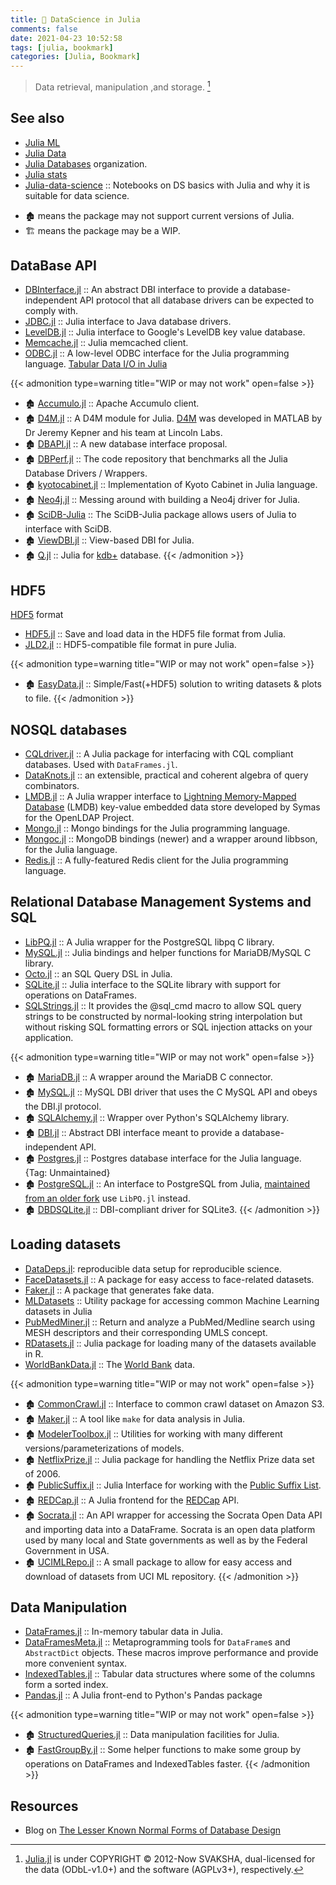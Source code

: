 ```yaml
---
title: 🔖 DataScience in Julia
comments: false
date: 2021-04-23 10:52:58
tags: [julia, bookmark]
categories: [Julia, Bookmark]
---
```


> Data retrieval, manipulation ,and storage. [^1]

[^1]: [Julia.jl](https://github.com/svaksha/Julia.jl) is under COPYRIGHT © 2012-Now SVAKSHA, dual-licensed for the data (ODbL-v1.0+) and the software (AGPLv3+), respectively.

## See also

- [Julia ML](https://github.com/JuliaML)
- [Julia Data](https://github.com/JuliaData)
- [Julia Databases](https://github.com/JuliaDatabases) organization.
- [Julia stats](https://github.com/JuliaStats)
- [Julia-data-science](https://github.com/tirthajyoti/Julia-data-science) :: Notebooks on DS basics with Julia and why it is suitable for data science.

<!--more-->

- 🏚️ means the package may not support current versions of Julia.
- 🏗️ means the package may be a WIP.


## DataBase API

+ [DBInterface.jl](https://github.com/JuliaDatabases/DBInterface.jl) :: An abstract DBI interface to provide a database-independent API protocol that all database drivers can be expected to comply with.
+ [JDBC.jl](https://github.com/JuliaDatabases/JDBC.jl) :: Julia interface to Java database drivers.
+ [LevelDB.jl](https://github.com/jerryzhenleicai/LevelDB.jl) :: Julia interface to Google's LevelDB key value database.
+ [Memcache.jl](https://github.com/tanmaykm/Memcache.jl) :: Julia memcached client.
+ [ODBC.jl](https://github.com/quinnj/ODBC.jl) :: A low-level ODBC interface for the Julia programming language. [Tabular Data I/O in Julia](http://randyzwitch.com/julia-import-data/)

{{< admonition type=warning title="WIP or may not work" open=false >}}
+ 🏚️ [Accumulo.jl](https://github.com/JuliaDB/Accumulo.jl) :: Apache Accumulo client.
+ 🏚️ [D4M.jl](https://github.com/achen12/D4M.jl) :: A D4M module for Julia. [D4M](http://www.mit.edu/~kepner/D4M/) was developed in MATLAB by Dr Jeremy Kepner and his team at Lincoln Labs.
+ 🏚️ [DBAPI.jl](https://github.com/JuliaDB/DBAPI.jl) :: A new database interface proposal.
+ 🏚️ [DBPerf.jl](https://github.com/JuliaDatabases/DBPerf.jl) :: The code repository that benchmarks all the Julia Database Drivers / Wrappers.
+ 🏚️ [kyotocabinet.jl](https://github.com/tuzzeg/kyotocabinet.jl) :: Implementation of Kyoto Cabinet in Julia language.
+ 🏚️ [Neo4j.jl](https://github.com/glesica/Neo4j.jl) :: Messing around with building a Neo4j driver for Julia.
+ 🏚️ [SciDB-Julia](https://github.com/Paradigm4/SciDB-Julia) :: The SciDB-Julia package allows users of Julia to interface with SciDB.
+ 🏚️ [ViewDBI.jl](https://github.com/kmsquire/ViewDBI.jl) :: View-based DBI for Julia.
+ 🏚️ [Q.jl](https://github.com/enlnt/Q.jl) :: Julia for [kdb+](https://github.com/prologic/kdb) database.
{{< /admonition >}}


## HDF5

[HDF5](https://www.hdfgroup.org/solutions/hdf5/) format

+ [HDF5.jl](https://github.com/JuliaIO/HDF5.jl) :: Save and load data in the HDF5 file format from Julia.
+ [JLD2.jl](https://github.com/JuliaIO/JLD2.jl) :: HDF5-compatible file format in pure Julia.

{{< admonition type=warning title="WIP or may not work" open=false >}}
+ 🏚️ [EasyData.jl](https://github.com/ma-laforge/EasyData.jl) :: Simple/Fast(+HDF5) solution to writing datasets & plots to file.
{{< /admonition >}}

## NOSQL databases

+ [CQLdriver.jl](https://github.com/r3tex/CQLdriver.jl) :: A Julia package for interfacing with CQL compliant databases. Used with `DataFrames.jl`.
+ [DataKnots.jl](https://github.com/MechanicalRabbit/DataKnots.jl) :: an extensible, practical and coherent algebra of query combinators.
+ [LMDB.jl](https://github.com/wildart/LMDB.jl) :: A Julia wrapper interface to [Lightning Memory-Mapped Database](http://symas.com/mdb/) (LMDB) key-value embedded data store developed by Symas for the OpenLDAP Project.
+ [Mongo.jl](https://github.com/ScottPJones/Mongo.jl) :: Mongo bindings for the Julia programming language.
+ [Mongoc.jl](https://github.com/felipenoris/Mongoc.jl) :: MongoDB bindings (newer) and a wrapper around libbson, for the Julia language.
+ [Redis.jl](https://github.com/JuliaDatabases/Redis.jl) :: A fully-featured Redis client for the Julia programming language.

## Relational Database Management Systems and SQL

+ [LibPQ.jl](https://github.com/invenia/LibPQ.jl) :: A Julia wrapper for the PostgreSQL libpq C library.
+ [MySQL.jl](https://github.com/JuliaDatabases/MySQL.jl) :: Julia bindings and helper functions for MariaDB/MySQL C library.
+ [Octo.jl](https://github.com/wookay/Octo.jl) :: an SQL Query DSL in Julia.
+ [SQLite.jl](https://github.com/JuliaDatabases/SQLite.jl) :: Julia interface to the SQLite library with support for operations on DataFrames.
+ [SQLStrings.jl](https://github.com/JuliaComputing/SQLStrings.jl) :: It provides the @sql_cmd macro to allow SQL query strings to be constructed by normal-looking string interpolation but without risking SQL formatting errors or SQL injection attacks on your application.

{{< admonition type=warning title="WIP or may not work" open=false >}}
+ 🏚️ [MariaDB.jl](https://github.com/Junia18/MariaDB.jl) :: A wrapper around the MariaDB C connector.
+ 🏚️ [MySQL.jl](https://github.com/johnmyleswhite/MySQL.jl) :: MySQL DBI driver that uses the C MySQL API and obeys the DBI.jl protocol.
+ 🏚️ [SQLAlchemy.jl](https://github.com/malmaud/SQLAlchemy.jl) :: Wrapper over Python's SQLAlchemy library.
+ 🏚️ [DBI.jl](https://github.com/swt30/DBI.jl) :: Abstract DBI interface meant to provide a database-independent API.
+ 🏚️ [Postgres.jl](https://github.com/NCarson/Postgres.jl) :: Postgres database interface for the Julia language. {Tag: Unmaintained}
+ 🏚️ [PostgreSQL.jl](https://github.com/swt30/PostgreSQL.jl) :: An interface to PostgreSQL from Julia, [maintained from an older fork](https://github.com/JuliaDatabases/PostgreSQL.jl) use `LibPQ.jl` instead.
+ 🏚️ [DBDSQLite.jl](https://github.com/JuliaDatabases/DBDSQLite.jl) :: DBI-compliant driver for SQLite3.
{{< /admonition >}}

## Loading datasets

+ [DataDeps.jl](https://github.com/oxinabox/DataDeps.jl): reproducible data setup for reproducible science.
+ [FaceDatasets.jl](https://github.com/dfdx/FaceDatasets.jl) :: A package for easy access to face-related datasets.
+ [Faker.jl](https://github.com/neomatrixcode/Faker.jl) :: A package that generates fake data.
+ [MLDatasets](https://github.com/JuliaML/MLDatasets.jl) :: Utility package for accessing common Machine Learning datasets in Julia
+ [PubMedMiner.jl](https://github.com/JuliaHealth/PubMedMiner.jl) :: Return and analyze a PubMed/Medline search using MESH descriptors and their corresponding UMLS concept.
+ [RDatasets.jl](https://github.com/JuliaStats/RDatasets.jl) :: Julia package for loading many of the datasets available in R.
+ [WorldBankData.jl](https://github.com/4gh/WorldBankData.jl) :: The [World Bank](https://data.worldbank.org/) data.

{{< admonition type=warning title="WIP or may not work" open=false >}}
+ 🏚️ [CommonCrawl.jl](https://github.com/tanmaykm/CommonCrawl.jl) :: Interface to common crawl dataset on Amazon S3.
+ 🏚️ [Maker.jl](https://github.com/tshort/Maker.jl) :: A tool like `make` for data analysis in Julia.
+ 🏚️ [ModelerToolbox.jl](https://github.com/spencerlyon2/ModelerToolbox.jl) :: Utilities for working with many different versions/parameterizations of models.
+ 🏚️ [NetflixPrize.jl](https://github.com/jiahao/NetflixPrize.jl) :: Julia package for handling the Netflix Prize data set of 2006.
+ 🏚️ [PublicSuffix.jl](https://github.com/tanmaykm/PublicSuffix.jl) :: Julia Interface for working with the [Public Suffix List](http://publicsuffix.org/).
+ 🏚️ [REDCap.jl](https://github.com/bcbi/REDCap.jl) :: A Julia frontend for the [REDCap](https://en.wikipedia.org/wiki/REDCap) API.
+ 🏚️ [Socrata.jl](https://github.com/drewgendreau/Socrata.jl) :: An API wrapper for accessing the Socrata Open Data API and importing data into a DataFrame. Socrata is an open data platform used by many local and State governments as well as by the Federal Government in USA.
+ 🏚️ [UCIMLRepo.jl](https://github.com/siddhantjain/UCIMLRepo.jl) :: A small package to allow for easy access and download of datasets from UCI ML repository.
{{< /admonition >}}

## Data Manipulation

+ [DataFrames.jl](https://github.com/JuliaData/DataFrames.jl) :: In-memory tabular data in Julia.
+ [DataFramesMeta.jl](https://github.com/JuliaStats/DataFramesMeta.jl) :: Metaprogramming tools for `DataFrame`s and `AbstractDict` objects. These macros improve performance and provide more convenient syntax.
+ [IndexedTables.jl](https://github.com/JuliaData/IndexedTables.jl) :: Tabular data structures where some of the columns form a sorted index.
+ [Pandas.jl](https://github.com/JuliaPy/Pandas.jl) :: A Julia front-end to Python's Pandas package

{{< admonition type=warning title="WIP or may not work" open=false >}}
+ 🏚️ [StructuredQueries.jl](https://github.com/davidagold/StructuredQueries.jl) :: Data manipulation facilities for Julia.
+ 🏚️ [FastGroupBy.jl](https://github.com/xiaodaigh/FastGroupBy.jl) :: Some helper functions to make some group by operations on DataFrames and IndexedTables faster.
{{< /admonition >}}

## Resources

+ Blog on [The Lesser Known Normal Forms of Database Design](http://www.johnmyleswhite.com/notebook/2014/09/10/the-lesser-known-normal-forms/)
